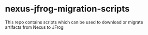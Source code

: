 # nexus-jfrog-migration-scripts
This repo contains scripts which can be used to download or migrate artifacts from Nexus to JFrog
